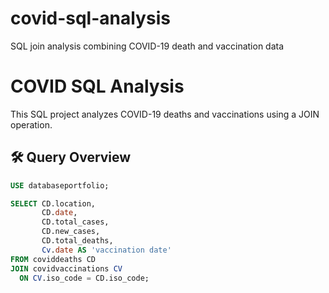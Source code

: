 # covid-sql-analysis
SQL join analysis combining COVID-19 death and vaccination data
# COVID SQL Analysis

This SQL project analyzes COVID-19 deaths and vaccinations using a JOIN operation.

## 🛠 Query Overview

```sql
USE databaseportfolio;

SELECT CD.location, 
       CD.date, 
       CD.total_cases, 
       CD.new_cases, 
       CD.total_deaths,  
       Cv.date AS 'vaccination date'
FROM coviddeaths CD
JOIN covidvaccinations CV 
  ON CV.iso_code = CD.iso_code;

